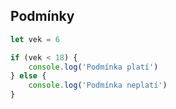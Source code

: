 ## Podmínky

```js
let vek = 6

if (vek < 18) {
	console.log('Podmínka platí')
} else {
	console.log('Podmínka neplatí')
}
```
